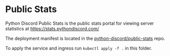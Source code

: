 # Public Stats

Python Discord Public Stats is the public stats portal for viewing server statistics at https://stats.pythondiscord.com/

The deployment manifest is located in the [python-discord/public-stats](https://github.com/python-discord/public-stats/blob/master/deployment.yaml) repo.

To apply the service and ingress run `kubectl apply -f .` in this folder.
